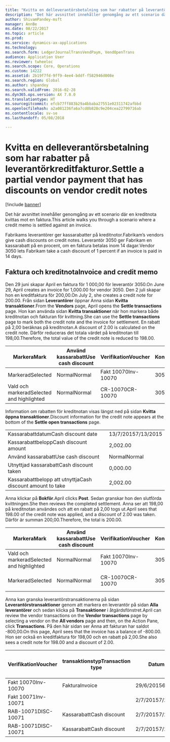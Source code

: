 ```yaml
---
title: "Kvitta en delleverantörsbetalning som har rabatter på leverantörkreditfakturor."
description: "Det här avsnittet innehåller genomgång av ett scenario där en kreditnota kvittas mot en faktura."
author: ShivamPandey-msft
manager: AnnBe
ms.date: 08/22/2017
ms.topic: article
ms.prod: 
ms.service: dynamics-ax-applications
ms.technology: 
ms.search.form: LedgerJournalTransVendPaym, VendOpenTrans
audience: Application User
ms.reviewer: twheeloc
ms.search.scope: Core, Operations
ms.custom: 14222
ms.assetid: 2b19f7fd-9ff9-4ee4-bddf-f582946d008e
ms.search.region: Global
ms.author: shpandey
ms.search.validFrom: 2016-02-28
ms.dyn365.ops.version: AX 7.0.0
ms.translationtype: HT
ms.sourcegitcommit: efcb77ff883b29a4bbaba27551e02311742afbbd
ms.openlocfilehash: a2a081236fa6a7cd0b828c9e204cea22799716ab
ms.contentlocale: sv-se
ms.lasthandoff: 05/08/2018

---
```


# <a name="settle-a-partial-vendor-payment-that-has-discounts-on-vendor-credit-notes"></a><span data-ttu-id="f4ada-103">Kvitta en delleverantörsbetalning som har rabatter på leverantörkreditfakturor.</span><span class="sxs-lookup"><span data-stu-id="f4ada-103">Settle a partial vendor payment that has discounts on vendor credit notes</span></span>

[!include [banner](../includes/banner.md)]

<span data-ttu-id="f4ada-104">Det här avsnittet innehåller genomgång av ett scenario där en kreditnota kvittas mot en faktura.</span><span class="sxs-lookup"><span data-stu-id="f4ada-104">This article walks you through a scenario where a credit memo is settled against an invoice.</span></span>

<span data-ttu-id="f4ada-105">Fabrikams leverantörer ger kassarabatter på kreditnotor.</span><span class="sxs-lookup"><span data-stu-id="f4ada-105">Fabrikam’s vendors give cash discounts on credit notes.</span></span> <span data-ttu-id="f4ada-106">Leverantör 3050 ger Fabrikam en kassarabatt på en procent, om en faktura betalas inom 14 dagar.</span><span class="sxs-lookup"><span data-stu-id="f4ada-106">Vendor 3050 lets Fabrikam take a cash discount of 1 percent if an invoice is paid in 14 days.</span></span>

## <a name="invoice-and-credit-memo"></a><span data-ttu-id="f4ada-107">Faktura och kreditnota</span><span class="sxs-lookup"><span data-stu-id="f4ada-107">Invoice and credit memo</span></span>
<span data-ttu-id="f4ada-108">Den 29 juni skapar April en faktura för 1 000,00 för leverantör 3050.</span><span class="sxs-lookup"><span data-stu-id="f4ada-108">On June 29, April creates an invoice for 1,000.00 for vendor 3050.</span></span> <span data-ttu-id="f4ada-109">Den 2 juli skapar hon en kreditfaktura för 200,00.</span><span class="sxs-lookup"><span data-stu-id="f4ada-109">On July 2, she creates a credit note for 200.00.</span></span> <span data-ttu-id="f4ada-110">Från sidan **Leverantörer** öppnar Anna sidan **Kvitta transaktioner**.</span><span class="sxs-lookup"><span data-stu-id="f4ada-110">From the **Vendors** page, April opens the **Settle transactions** page.</span></span> <span data-ttu-id="f4ada-111">Hon kan använda sidan **Kvitta transaktioner** när hon markera både kreditnotan och fakturan för kvittning.</span><span class="sxs-lookup"><span data-stu-id="f4ada-111">She can use the **Settle transactions** page to mark both the credit note and the invoice for settlement.</span></span> <span data-ttu-id="f4ada-112">En rabatt på 2,00 beräknas på kreditnotan.</span><span class="sxs-lookup"><span data-stu-id="f4ada-112">A discount of 2.00 is calculated on the credit note.</span></span> <span data-ttu-id="f4ada-113">Därför reduceras det totala värdet på kreditnotan till 198,00.</span><span class="sxs-lookup"><span data-stu-id="f4ada-113">Therefore, the total value of the credit note is reduced to 198.00.</span></span>

| <span data-ttu-id="f4ada-114">Markera</span><span class="sxs-lookup"><span data-stu-id="f4ada-114">Mark</span></span>                     | <span data-ttu-id="f4ada-115">Använd kassarabatt</span><span class="sxs-lookup"><span data-stu-id="f4ada-115">Use cash discount</span></span> | <span data-ttu-id="f4ada-116">Verifikation</span><span class="sxs-lookup"><span data-stu-id="f4ada-116">Voucher</span></span>   | <span data-ttu-id="f4ada-117">Konto</span><span class="sxs-lookup"><span data-stu-id="f4ada-117">Account</span></span> | <span data-ttu-id="f4ada-118">Datum</span><span class="sxs-lookup"><span data-stu-id="f4ada-118">Date</span></span>      | <span data-ttu-id="f4ada-119">Förfallodatum</span><span class="sxs-lookup"><span data-stu-id="f4ada-119">Due date</span></span>  | <span data-ttu-id="f4ada-120">Faktura</span><span class="sxs-lookup"><span data-stu-id="f4ada-120">Invoice</span></span> | <span data-ttu-id="f4ada-121">Belopp i transaktionsvalutan</span><span class="sxs-lookup"><span data-stu-id="f4ada-121">Amount in transaction currency</span></span> | <span data-ttu-id="f4ada-122">Valuta</span><span class="sxs-lookup"><span data-stu-id="f4ada-122">Currency</span></span> | <span data-ttu-id="f4ada-123">Belopp att kvitta</span><span class="sxs-lookup"><span data-stu-id="f4ada-123">Amount to settle</span></span> |
|--------------------------|-------------------|-----------|---------|-----------|-----------|---------|--------------------------------|----------|------------------|
| <span data-ttu-id="f4ada-124">Markerad</span><span class="sxs-lookup"><span data-stu-id="f4ada-124">Selected</span></span>                 | <span data-ttu-id="f4ada-125">Normal</span><span class="sxs-lookup"><span data-stu-id="f4ada-125">Normal</span></span>            | <span data-ttu-id="f4ada-126">Fakt 10070</span><span class="sxs-lookup"><span data-stu-id="f4ada-126">Inv-10070</span></span> | <span data-ttu-id="f4ada-127">3050</span><span class="sxs-lookup"><span data-stu-id="f4ada-127">3050</span></span>    | <span data-ttu-id="f4ada-128">29/6/2015</span><span class="sxs-lookup"><span data-stu-id="f4ada-128">6/29/2015</span></span> | <span data-ttu-id="f4ada-129">29/7/2015</span><span class="sxs-lookup"><span data-stu-id="f4ada-129">7/29/2015</span></span> | <span data-ttu-id="f4ada-130">10070</span><span class="sxs-lookup"><span data-stu-id="f4ada-130">10070</span></span>   | <span data-ttu-id="f4ada-131">-1 000,00</span><span class="sxs-lookup"><span data-stu-id="f4ada-131">-1,000.00</span></span>                      | <span data-ttu-id="f4ada-132">USD</span><span class="sxs-lookup"><span data-stu-id="f4ada-132">USD</span></span>      | <span data-ttu-id="f4ada-133">-990,00</span><span class="sxs-lookup"><span data-stu-id="f4ada-133">-990.00</span></span>          |
| <span data-ttu-id="f4ada-134">Vald och markerad</span><span class="sxs-lookup"><span data-stu-id="f4ada-134">Selected and highlighted</span></span> | <span data-ttu-id="f4ada-135">Normal</span><span class="sxs-lookup"><span data-stu-id="f4ada-135">Normal</span></span>            | <span data-ttu-id="f4ada-136">CR-10070</span><span class="sxs-lookup"><span data-stu-id="f4ada-136">CR-10070</span></span>  | <span data-ttu-id="f4ada-137">3050</span><span class="sxs-lookup"><span data-stu-id="f4ada-137">3050</span></span>    | <span data-ttu-id="f4ada-138">2/7/2015</span><span class="sxs-lookup"><span data-stu-id="f4ada-138">7/2/2015</span></span>  | <span data-ttu-id="f4ada-139">29/7/2015</span><span class="sxs-lookup"><span data-stu-id="f4ada-139">7/29/2015</span></span> |         | <span data-ttu-id="f4ada-140">200,00</span><span class="sxs-lookup"><span data-stu-id="f4ada-140">200.00</span></span>                         | <span data-ttu-id="f4ada-141">USD</span><span class="sxs-lookup"><span data-stu-id="f4ada-141">USD</span></span>      | <span data-ttu-id="f4ada-142">198,00</span><span class="sxs-lookup"><span data-stu-id="f4ada-142">198.00</span></span>           |

<span data-ttu-id="f4ada-143">Information om rabatten för kreditnotan visas längst ned på sidan **Kvitta öppna transaktioner**.</span><span class="sxs-lookup"><span data-stu-id="f4ada-143">Discount information for the credit note appears at the bottom of the **Settle open transactions** page.</span></span>

|                              |           |
|------------------------------|-----------|
| <span data-ttu-id="f4ada-144">Kassarabattdatum</span><span class="sxs-lookup"><span data-stu-id="f4ada-144">Cash discount date</span></span>           | <span data-ttu-id="f4ada-145">13/7/2015</span><span class="sxs-lookup"><span data-stu-id="f4ada-145">7/13/2015</span></span> |
| <span data-ttu-id="f4ada-146">Kassarabattbelopp</span><span class="sxs-lookup"><span data-stu-id="f4ada-146">Cash discount amount</span></span>         | <span data-ttu-id="f4ada-147">2,00</span><span class="sxs-lookup"><span data-stu-id="f4ada-147">2.00</span></span>      |
| <span data-ttu-id="f4ada-148">Använd kassarabatt</span><span class="sxs-lookup"><span data-stu-id="f4ada-148">Use cash discount</span></span>            | <span data-ttu-id="f4ada-149">Normal</span><span class="sxs-lookup"><span data-stu-id="f4ada-149">Normal</span></span>    |
| <span data-ttu-id="f4ada-150">Utnyttjad kassarabatt</span><span class="sxs-lookup"><span data-stu-id="f4ada-150">Cash discount taken</span></span>          | <span data-ttu-id="f4ada-151">0,00</span><span class="sxs-lookup"><span data-stu-id="f4ada-151">0.00</span></span>      |
| <span data-ttu-id="f4ada-152">Kassarabattbelopp att utnyttja</span><span class="sxs-lookup"><span data-stu-id="f4ada-152">Cash discount amount to take</span></span> | <span data-ttu-id="f4ada-153">2,00</span><span class="sxs-lookup"><span data-stu-id="f4ada-153">2.00</span></span>      |

<span data-ttu-id="f4ada-154">Anna klickar på **Bokför**.</span><span class="sxs-lookup"><span data-stu-id="f4ada-154">April clicks **Post**.</span></span> <span data-ttu-id="f4ada-155">Sedan granskar hon den slutförda kvittningen.</span><span class="sxs-lookup"><span data-stu-id="f4ada-155">She then reviews the completed settlement.</span></span> <span data-ttu-id="f4ada-156">Anna ser att 198,00 på kreditnotan användes och att en rabatt på 2,00 togs ut.</span><span class="sxs-lookup"><span data-stu-id="f4ada-156">April sees that 198.00 of the credit note was applied, and a discount of 2.00 was taken.</span></span> <span data-ttu-id="f4ada-157">Därför är summan 200,00.</span><span class="sxs-lookup"><span data-stu-id="f4ada-157">Therefore, the total is 200.00.</span></span>

| <span data-ttu-id="f4ada-158">Markera</span><span class="sxs-lookup"><span data-stu-id="f4ada-158">Mark</span></span>                     | <span data-ttu-id="f4ada-159">Använd kassarabatt</span><span class="sxs-lookup"><span data-stu-id="f4ada-159">Use cash discount</span></span> | <span data-ttu-id="f4ada-160">Verifikation</span><span class="sxs-lookup"><span data-stu-id="f4ada-160">Voucher</span></span>   | <span data-ttu-id="f4ada-161">Konto</span><span class="sxs-lookup"><span data-stu-id="f4ada-161">Account</span></span> | <span data-ttu-id="f4ada-162">Datum</span><span class="sxs-lookup"><span data-stu-id="f4ada-162">Date</span></span>      | <span data-ttu-id="f4ada-163">Förfallodatum</span><span class="sxs-lookup"><span data-stu-id="f4ada-163">Due date</span></span>  | <span data-ttu-id="f4ada-164">Faktura</span><span class="sxs-lookup"><span data-stu-id="f4ada-164">Invoice</span></span>  | <span data-ttu-id="f4ada-165">Belopp i transaktionsvalutan</span><span class="sxs-lookup"><span data-stu-id="f4ada-165">Amount in transaction currency</span></span> | <span data-ttu-id="f4ada-166">Valuta</span><span class="sxs-lookup"><span data-stu-id="f4ada-166">Currency</span></span> | <span data-ttu-id="f4ada-167">Belopp att kvitta</span><span class="sxs-lookup"><span data-stu-id="f4ada-167">Amount to settle</span></span> |
|--------------------------|-------------------|-----------|---------|-----------|-----------|----------|--------------------------------|----------|------------------|
| <span data-ttu-id="f4ada-168">Vald och markerad</span><span class="sxs-lookup"><span data-stu-id="f4ada-168">Selected and highlighted</span></span> | <span data-ttu-id="f4ada-169">Normal</span><span class="sxs-lookup"><span data-stu-id="f4ada-169">Normal</span></span>            | <span data-ttu-id="f4ada-170">Fakt 10070</span><span class="sxs-lookup"><span data-stu-id="f4ada-170">Inv-10070</span></span> | <span data-ttu-id="f4ada-171">3050</span><span class="sxs-lookup"><span data-stu-id="f4ada-171">3050</span></span>    | <span data-ttu-id="f4ada-172">29/6/2015</span><span class="sxs-lookup"><span data-stu-id="f4ada-172">6/29/2015</span></span> | <span data-ttu-id="f4ada-173">29/7/2015</span><span class="sxs-lookup"><span data-stu-id="f4ada-173">7/29/2015</span></span> | <span data-ttu-id="f4ada-174">10070</span><span class="sxs-lookup"><span data-stu-id="f4ada-174">10070</span></span>    | <span data-ttu-id="f4ada-175">-1 000,00</span><span class="sxs-lookup"><span data-stu-id="f4ada-175">-1,000.00</span></span>                      | <span data-ttu-id="f4ada-176">USD</span><span class="sxs-lookup"><span data-stu-id="f4ada-176">USD</span></span>      | <span data-ttu-id="f4ada-177">-200,00</span><span class="sxs-lookup"><span data-stu-id="f4ada-177">-200.00</span></span>          |
| <span data-ttu-id="f4ada-178">Markerad</span><span class="sxs-lookup"><span data-stu-id="f4ada-178">Selected</span></span>                 | <span data-ttu-id="f4ada-179">Normal</span><span class="sxs-lookup"><span data-stu-id="f4ada-179">Normal</span></span>            | <span data-ttu-id="f4ada-180">CR-10070</span><span class="sxs-lookup"><span data-stu-id="f4ada-180">CR-10070</span></span>  | <span data-ttu-id="f4ada-181">3050</span><span class="sxs-lookup"><span data-stu-id="f4ada-181">3050</span></span>    | <span data-ttu-id="f4ada-182">2/7/2015</span><span class="sxs-lookup"><span data-stu-id="f4ada-182">7/2/2015</span></span>  | <span data-ttu-id="f4ada-183">29/7/2015</span><span class="sxs-lookup"><span data-stu-id="f4ada-183">7/29/2015</span></span> | <span data-ttu-id="f4ada-184">CR-10070</span><span class="sxs-lookup"><span data-stu-id="f4ada-184">CR-10070</span></span> | <span data-ttu-id="f4ada-185">200,00</span><span class="sxs-lookup"><span data-stu-id="f4ada-185">200.00</span></span>                         | <span data-ttu-id="f4ada-186">USD</span><span class="sxs-lookup"><span data-stu-id="f4ada-186">USD</span></span>      | <span data-ttu-id="f4ada-187">198,00</span><span class="sxs-lookup"><span data-stu-id="f4ada-187">198.00</span></span>           |

<span data-ttu-id="f4ada-188">Anna kan granska leverantörstransaktionerna på sidan **Leverantörstransaktioner** genom att markera en leverantör på sidan **Alla leverantörer** och sedan klicka på **Transaktioner** i åtgärdsfönstret.</span><span class="sxs-lookup"><span data-stu-id="f4ada-188">April can review the vendor transactions on the **Vendor transactions** page by selecting a vendor on the **All vendors** page and then, on the Action Pane, click **Transactions**.</span></span> <span data-ttu-id="f4ada-189">På den här sidan ser Anna att fakturan har saldot -800,00.</span><span class="sxs-lookup"><span data-stu-id="f4ada-189">On this page, April sees that the invoice has a balance of -800.00.</span></span> <span data-ttu-id="f4ada-190">Hon ser också en kreditfaktura för 198,00 och en rabatt på 2,00.</span><span class="sxs-lookup"><span data-stu-id="f4ada-190">She also sees a credit note for 198.00 and a discount of 2.00.</span></span>

| <span data-ttu-id="f4ada-191">Verifikation</span><span class="sxs-lookup"><span data-stu-id="f4ada-191">Voucher</span></span>    | <span data-ttu-id="f4ada-192">transaktionstyp</span><span class="sxs-lookup"><span data-stu-id="f4ada-192">Transaction type</span></span> | <span data-ttu-id="f4ada-193">Datum</span><span class="sxs-lookup"><span data-stu-id="f4ada-193">Date</span></span>      | <span data-ttu-id="f4ada-194">Faktura</span><span class="sxs-lookup"><span data-stu-id="f4ada-194">Invoice</span></span> | <span data-ttu-id="f4ada-195">Debetbelopp i transaktionsvaluta</span><span class="sxs-lookup"><span data-stu-id="f4ada-195">Amount in transaction currency debit</span></span> | <span data-ttu-id="f4ada-196">Kreditbelopp i transaktionsvaluta</span><span class="sxs-lookup"><span data-stu-id="f4ada-196">Amount in transaction currency credit</span></span> | <span data-ttu-id="f4ada-197">Saldo</span><span class="sxs-lookup"><span data-stu-id="f4ada-197">Balance</span></span> | <span data-ttu-id="f4ada-198">Valuta</span><span class="sxs-lookup"><span data-stu-id="f4ada-198">Currency</span></span> |
|------------|------------------|-----------|---------|--------------------------------------|---------------------------------------|---------|----------|
| <span data-ttu-id="f4ada-199">Fakt 10070</span><span class="sxs-lookup"><span data-stu-id="f4ada-199">Inv-10070</span></span>  | <span data-ttu-id="f4ada-200">Faktura</span><span class="sxs-lookup"><span data-stu-id="f4ada-200">Invoice</span></span>          | <span data-ttu-id="f4ada-201">29/6/2015</span><span class="sxs-lookup"><span data-stu-id="f4ada-201">6/29/2015</span></span> | <span data-ttu-id="f4ada-202">10070</span><span class="sxs-lookup"><span data-stu-id="f4ada-202">10070</span></span>   |                                      | <span data-ttu-id="f4ada-203">1 000,00</span><span class="sxs-lookup"><span data-stu-id="f4ada-203">1,000.00</span></span>                              | <span data-ttu-id="f4ada-204">-800,00</span><span class="sxs-lookup"><span data-stu-id="f4ada-204">-800.00</span></span> | <span data-ttu-id="f4ada-205">USD</span><span class="sxs-lookup"><span data-stu-id="f4ada-205">USD</span></span>      |
| <span data-ttu-id="f4ada-206">Fakt 10071</span><span class="sxs-lookup"><span data-stu-id="f4ada-206">Inv-10071</span></span>  |                  | <span data-ttu-id="f4ada-207">2/7/2015</span><span class="sxs-lookup"><span data-stu-id="f4ada-207">7/2/2015</span></span>  | <span data-ttu-id="f4ada-208">CR10071</span><span class="sxs-lookup"><span data-stu-id="f4ada-208">CR10071</span></span> | <span data-ttu-id="f4ada-209">200,00</span><span class="sxs-lookup"><span data-stu-id="f4ada-209">200.00</span></span>                               |                                       | <span data-ttu-id="f4ada-210">0,00</span><span class="sxs-lookup"><span data-stu-id="f4ada-210">0.00</span></span>    | <span data-ttu-id="f4ada-211">USD</span><span class="sxs-lookup"><span data-stu-id="f4ada-211">USD</span></span>      |
| <span data-ttu-id="f4ada-212">RAB-10071</span><span class="sxs-lookup"><span data-stu-id="f4ada-212">DISC-10071</span></span> |  <span data-ttu-id="f4ada-213">Kassarabatt</span><span class="sxs-lookup"><span data-stu-id="f4ada-213">Cash discount</span></span>   | <span data-ttu-id="f4ada-214">2/7/2015</span><span class="sxs-lookup"><span data-stu-id="f4ada-214">7/2/2015</span></span>  |         | <span data-ttu-id="f4ada-215">2,00</span><span class="sxs-lookup"><span data-stu-id="f4ada-215">2.00</span></span>                                 |                                       | <span data-ttu-id="f4ada-216">0,00</span><span class="sxs-lookup"><span data-stu-id="f4ada-216">0.00</span></span>    | <span data-ttu-id="f4ada-217">USD</span><span class="sxs-lookup"><span data-stu-id="f4ada-217">USD</span></span>      |
| <span data-ttu-id="f4ada-218">RAB-10071</span><span class="sxs-lookup"><span data-stu-id="f4ada-218">DISC-10071</span></span> |  <span data-ttu-id="f4ada-219">Kassarabatt</span><span class="sxs-lookup"><span data-stu-id="f4ada-219">Cash discount</span></span>   | <span data-ttu-id="f4ada-220">2/7/2015</span><span class="sxs-lookup"><span data-stu-id="f4ada-220">7/2/2015</span></span>  |         |                                      | <span data-ttu-id="f4ada-221">2,00</span><span class="sxs-lookup"><span data-stu-id="f4ada-221">2.00</span></span>                                  | <span data-ttu-id="f4ada-222">0,00</span><span class="sxs-lookup"><span data-stu-id="f4ada-222">0.00</span></span>    | <span data-ttu-id="f4ada-223">USD</span><span class="sxs-lookup"><span data-stu-id="f4ada-223">USD</span></span>      |






